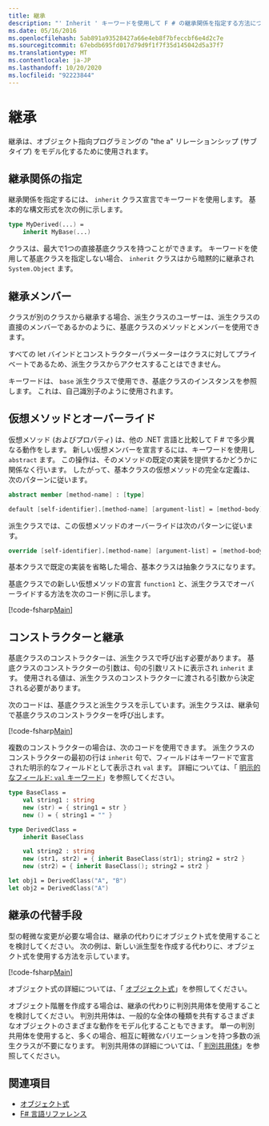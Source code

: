 ```yaml
---
title: 継承
description: "' Inherit ' キーワードを使用して F # の継承関係を指定する方法について説明します。"
ms.date: 05/16/2016
ms.openlocfilehash: 5ab891a93528427a66e4eb8f7bfeccbf6e4d2c7e
ms.sourcegitcommit: 67ebdb695fd017d79d9f1f7f35d145042d5a37f7
ms.translationtype: MT
ms.contentlocale: ja-JP
ms.lasthandoff: 10/20/2020
ms.locfileid: "92223844"
---
```

# <a name="inheritance"></a>継承

継承は、オブジェクト指向プログラミングの "the a" リレーションシップ (サブタイプ) をモデル化するために使用されます。

## <a name="specifying-inheritance-relationships"></a>継承関係の指定

継承関係を指定するには、 `inherit` クラス宣言でキーワードを使用します。 基本的な構文形式を次の例に示します。

```fsharp
type MyDerived(...) =
    inherit MyBase(...)
```

クラスは、最大で1つの直接基底クラスを持つことができます。 キーワードを使用して基底クラスを指定しない場合、 `inherit` クラスはから暗黙的に継承され `System.Object` ます。

## <a name="inherited-members"></a>継承メンバー

クラスが別のクラスから継承する場合、派生クラスのユーザーは、派生クラスの直接のメンバーであるかのように、基底クラスのメソッドとメンバーを使用できます。

すべての let バインドとコンストラクターパラメーターはクラスに対してプライベートであるため、派生クラスからアクセスすることはできません。

キーワードは、 `base` 派生クラスで使用でき、基底クラスのインスタンスを参照します。 これは、自己識別子のように使用されます。

## <a name="virtual-methods-and-overrides"></a>仮想メソッドとオーバーライド

仮想メソッド (およびプロパティ) は、他の .NET 言語と比較して F # で多少異なる動作をします。 新しい仮想メンバーを宣言するには、キーワードを使用し `abstract` ます。 この操作は、そのメソッドの既定の実装を提供するかどうかに関係なく行います。 したがって、基本クラスの仮想メソッドの完全な定義は、次のパターンに従います。

```fsharp
abstract member [method-name] : [type]

default [self-identifier].[method-name] [argument-list] = [method-body]
```

派生クラスでは、この仮想メソッドのオーバーライドは次のパターンに従います。

```fsharp
override [self-identifier].[method-name] [argument-list] = [method-body]
```

基本クラスで既定の実装を省略した場合、基本クラスは抽象クラスになります。

基底クラスでの新しい仮想メソッドの宣言 `function1` と、派生クラスでオーバーライドする方法を次のコード例に示します。

[!code-fsharp[Main](~/samples/snippets/fsharp/lang-ref-1/snippet2601.fs)]

## <a name="constructors-and-inheritance"></a>コンストラクターと継承

基底クラスのコンストラクターは、派生クラスで呼び出す必要があります。 基底クラスのコンストラクターの引数は、句の引数リストに表示され `inherit` ます。 使用される値は、派生クラスのコンストラクターに渡される引数から決定される必要があります。

次のコードは、基底クラスと派生クラスを示しています。派生クラスは、継承句で基底クラスのコンストラクターを呼び出します。

[!code-fsharp[Main](~/samples/snippets/fsharp/lang-ref-1/snippet2602.fs)]

複数のコンストラクターの場合は、次のコードを使用できます。 派生クラスのコンストラクターの最初の行は `inherit` 句で、フィールドはキーワードで宣言された明示的なフィールドとして表示され `val` ます。 詳細については、「 [明示的なフィールド: `val` キーワード](./members/explicit-fields-the-val-keyword.md)」を参照してください。

```fsharp
type BaseClass =
    val string1 : string
    new (str) = { string1 = str }
    new () = { string1 = "" }

type DerivedClass =
    inherit BaseClass

    val string2 : string
    new (str1, str2) = { inherit BaseClass(str1); string2 = str2 }
    new (str2) = { inherit BaseClass(); string2 = str2 }

let obj1 = DerivedClass("A", "B")
let obj2 = DerivedClass("A")
```

## <a name="alternatives-to-inheritance"></a>継承の代替手段

型の軽微な変更が必要な場合は、継承の代わりにオブジェクト式を使用することを検討してください。 次の例は、新しい派生型を作成する代わりに、オブジェクト式を使用する方法を示しています。

[!code-fsharp[Main](~/samples/snippets/fsharp/lang-ref-1/snippet2603.fs)]

オブジェクト式の詳細については、「 [オブジェクト式](object-expressions.md)」を参照してください。

オブジェクト階層を作成する場合は、継承の代わりに判別共用体を使用することを検討してください。 判別共用体は、一般的な全体の種類を共有するさまざまなオブジェクトのさまざまな動作をモデル化することもできます。 単一の判別共用体を使用すると、多くの場合、相互に軽微なバリエーションを持つ多数の派生クラスが不要になります。 判別共用体の詳細については、「 [判別共用体](discriminated-unions.md)」を参照してください。

## <a name="see-also"></a>関連項目

- [オブジェクト式](object-expressions.md)
- [F# 言語リファレンス](index.md)
